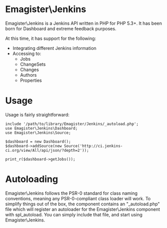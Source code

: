Emagister\Jenkins
=================
Emagister\Jenkins is a Jenkins API written in PHP
for PHP 5.3+. It has been born for Dashboard
and extreme feedback purposes.

At this time, it has support for the following:

- Integrating different Jenkins information
- Accessing to:
  - Jobs
  - ChangeSets
  - Changes
  - Authors
  - Properties

Usage
=====
Usage is fairly straightforward:

    include '/path/to/library/Emagister/Jenkins/_autoload.php';
    use Emagister\Jenkins\Dashboard;
    use Emagister\Jenkins\Source;

    $dashboard = new Dashboard();
    $dashboard->addSource(new Source('http://ci.jenkins-ci.org/view/All/api/json/?depth=2'));

    print_r($dashboard->getJobs());

Autoloading
===========
Emagister\Jenkins follows the PSR-0 standard for class naming conventions, meaning
any PSR-0-compliant class loader will work. To simplify things out of the box,
the component contains an "\_autoload.php" file which will register an autoloader
for the Emagister\Jenkins component with spl_autoload. You can simply include that
file, and start using Emagister\Jenkins.